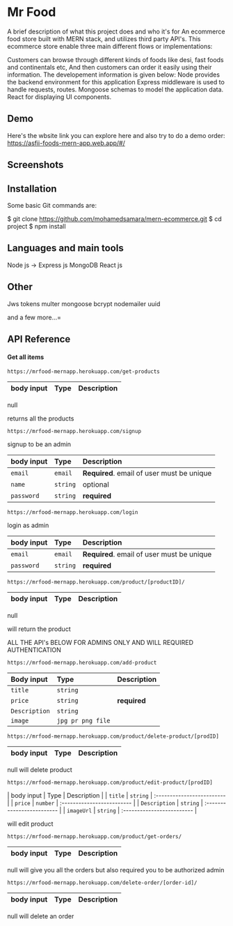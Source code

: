 
# Mr Food

A brief description of what this project does and who it's for
An ecommerce food store built with MERN stack, and utilizes third party API's. This ecommerce store enable three main different flows or implementations:

Customers can browse through different kinds of foods like desi, fast foods and continentals etc,
And then customers can order it easily using their information.
The developement information is given below:
Node provides the backend environment for this application
Express middleware is used to handle requests, routes.
Mongoose schemas to model the application data.
React for displaying UI components.



## Demo

Here's the wbsite link you can explore here and also try to do a demo order: 
https://asfii-foods-mern-app.web.app/#/


## Screenshots




## Installation

Some basic Git commands are:

$ git clone https://github.com/mohamedsamara/mern-ecommerce.git
$ cd project
$ npm install
## Languages and main tools
Node js -> Express js
MongoDB
React js

## Other
Jws tokens
multer
mongoose
bcrypt
nodemailer
uuid

and a few more...=
## API Reference

#### Get all items

```http
https://mrfood-mernapp.herokuapp.com/get-products
```

| body input | Type     | Description                |
| :-------- | :------- | :------------------------- |
null

 returns all the products

```http
https://mrfood-mernapp.herokuapp.com/signup
```

signup to be an admin

| body input | Type     | Description                       |
| :-------- | :------- | :-------------------------------- |
| `email`      | `email` | **Required**. email of user must be unique |
| `name` | `string` | optional |
| `password`| `string`| **required**

```http
https://mrfood-mernapp.herokuapp.com/login
```

login as admin

| body input | Type     | Description                       |
| :-------- | :------- | :-------------------------------- |
| `email`      | `email` | **Required**. email of user must be unique |
| `password`| `string`| **required**



```http
https://mrfood-mernapp.herokuapp.com/product/[productID]/
```

| body input | Type     | Description                |
| :-------- | :------- | :------------------------- |
null

will return the product

ALL THE API's BELOW FOR ADMINS ONLY AND WILL REQUIRED AUTHENTICATION

```http
https://mrfood-mernapp.herokuapp.com/add-product
```

| Body input | Type     | Description                       |
| :-------- | :------- | :-------------------------------- |
| `title`      | `string` |  |
| `price`| `string`| **required**
|`Description`| `string` | 
|`image`| `jpg pr png file` |

```http
https://mrfood-mernapp.herokuapp.com/product/delete-product/[prodID]
```

| body input | Type     | Description                |
| :-------- | :------- | :------------------------- |
null
 will delete product

```http
https://mrfood-mernapp.herokuapp.com/product/edit-product/[prodID]
```

| body input | Type     | Description                |
| `title` | `string` | :------------------------- |
| `price` | `number` | :------------------------- |
| `Description` | `string` | :------------------------- |
| `imageUrl` | `string` | :------------------------- |

 will edit product



```http
https://mrfood-mernapp.herokuapp.com/product/get-orders/
```

| body input | Type     | Description                |
| :-------- | :------- | :------------------------- |
null
 will give you all the orders but also required you to be authorized admin

```http
https://mrfood-mernapp.herokuapp.com/delete-order/[order-id]/
```

| body input | Type     | Description                |
| :-------- | :------- | :------------------------- |
null
 will delete an order 
